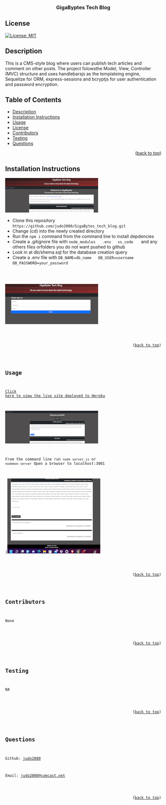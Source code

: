 <div id="top"></div>
    <h3 align="center">GigaByptes Tech Blog</h3>

  ## License
  
  [![License: MIT](https://img.shields.io/badge/License-MIT-yellow.svg)](https://opensource.org/licenses/MIT)

  ## Description
  This is a CMS-style blog where users can publish tech articles and comment on other posts.  The project folowsthe Model, View, Controller (MVC) structure and uses handlebarsjs as the templateing engine, Sequelize for ORM, express-sessions and bcryptjs for user authentication and password encryption.

  ## Table of Contents
  * [Description](#description)
  * [Installation Instructions](#installation-instructions)
  * [Usage](#usage)
  * [License](#license)
  * [Contributors](#contributors)
  * [Testing](#testing)
  * [Questions](#questions)
  

  <p align="right">(<a href="#top">back to top</a>)</p>

  ## Installation Instructions
  ![Poject Name Screen Shot][project-screenshot1]

  <ul><li>Clone this repository <code>https://github.com/judo2000/GigaBytes_tech_blog.git</code></li><li>Change (cd) into the newly created directory</li><li>Run the <code>npm i</code> command from the command line to install depdencies</li><li>Create a .gitignore file with <code>node_modules   .env   vs_code   </code> and any others files orfolders you do not want pushed to github</li><li>Look in at db/shema.sql for the database creation query</li><li>Create a .env file with <code>DB_NAME=db_name   DB_USER=username   DB_PASSWORD=your_password</li></ul>    
         
 ![Poject Name Screen Shot][project-screenshot2]   

  <p align="right">(<a href="#top">back to top</a>)</p>
  
  ## Usage
  [Click here to view the live site deployed to Heroku](https://judo2000-gigabytes.herokuapp.com/dashboard)   

  ![Poject Name Screen Shot][project-screenshot3]   

  From the command line run <code>node server.js</code> or <code>nodemon server</code>
  Open a browser to localhost:3001

  [![Poject Name Screen Shot][project-screenshot4]   

  <p align="right">(<a href="#top">back to top</a>)</p>
  
    
  ## Contributors
  None

  <p align="right">(<a href="#top">back to top</a>)</p>

  ## Testing
  NA

  <p align="right">(<a href="#top">back to top</a>)</p>

  ## Questions

  Github: [judo2000](https://github.com/judo2000)<br/>
  
  Email: [judo2000@comcast.net](judo2000@comcast.net)

  <p align="right">(<a href="#top">back to top</a>)</p>

[project-name]: GigaBytes_Tec_Blog
[project-screenshot1]: /img/project_screenshot1.png
[project-screenshot2]: /img/project_screenshot2.png
[project-screenshot3]: /img/project_screenshot3.png
[project-screenshot4]: /img/project_screenshot4.png
[project-screenshot5]: /img/project_screenshot5.png